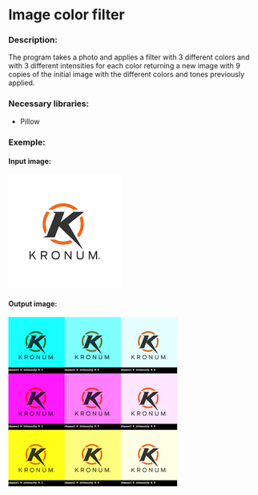 # Image color filter

### Description:

The program takes a photo and applies a filter with 3 different colors and with 3 different intensities for each color returning a new image with 9 copies of the initial image with the different colors and tones previously applied.

### Necessary libraries:

- Pillow

### Exemple:

#### Input image:

![](images.png)

#### Output image:

![](output.png)